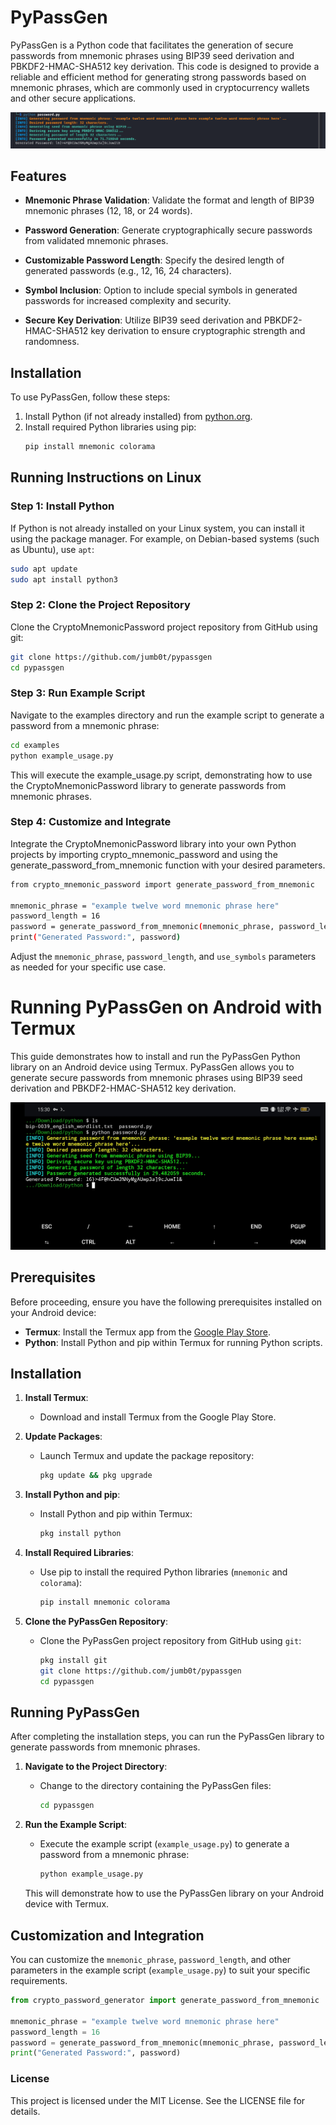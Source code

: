 # PyPassGen

PyPassGen is a Python code that facilitates the generation of secure passwords from mnemonic phrases using BIP39 seed derivation and PBKDF2-HMAC-SHA512 key derivation. This code is designed to provide a reliable and efficient method for generating strong passwords based on mnemonic phrases, which are commonly used in cryptocurrency wallets and other secure applications.

![running on linux](https://github.com/jumb0t/pypassgen/blob/main/screenshot.png)


## Features

- **Mnemonic Phrase Validation**: Validate the format and length of BIP39 mnemonic phrases (12, 18, or 24 words).
  
- **Password Generation**: Generate cryptographically secure passwords from validated mnemonic phrases.
  
- **Customizable Password Length**: Specify the desired length of generated passwords (e.g., 12, 16, 24 characters).

- **Symbol Inclusion**: Option to include special symbols in generated passwords for increased complexity and security.

- **Secure Key Derivation**: Utilize BIP39 seed derivation and PBKDF2-HMAC-SHA512 key derivation to ensure cryptographic strength and randomness.

## Installation

To use PyPassGen, follow these steps:

1. Install Python (if not already installed) from [python.org](https://www.python.org/).
2. Install required Python libraries using pip:
   ```bash
   pip install mnemonic colorama
   ```

## Running Instructions on Linux

### Step 1: Install Python

If Python is not already installed on your Linux system, you can install it using the package manager. For example, on Debian-based systems (such as Ubuntu), use `apt`:
  ```bash
  sudo apt update
  sudo apt install python3
  ```
### Step 2: Clone the Project Repository

Clone the CryptoMnemonicPassword project repository from GitHub using git:
  ```bash
  git clone https://github.com/jumb0t/pypassgen
  cd pypassgen
  ```



### Step 3: Run Example Script

Navigate to the examples directory and run the example script to generate a password from a mnemonic phrase:

  ```bash
  cd examples
  python example_usage.py
  ```

This will execute the example_usage.py script, demonstrating how to use the CryptoMnemonicPassword library to generate passwords from mnemonic phrases.

### Step 4: Customize and Integrate

Integrate the CryptoMnemonicPassword library into your own Python projects by importing crypto_mnemonic_password and using the generate_password_from_mnemonic function with your desired parameters.

  ```bash
from crypto_mnemonic_password import generate_password_from_mnemonic

mnemonic_phrase = "example twelve word mnemonic phrase here"
password_length = 16
password = generate_password_from_mnemonic(mnemonic_phrase, password_length=password_length, use_symbols=True)
print("Generated Password:", password)
```
Adjust the `mnemonic_phrase`, `password_length`, and `use_symbols` parameters as needed for your specific use case.



# Running PyPassGen on Android with Termux

This guide demonstrates how to install and run the PyPassGen Python library on an Android device using Termux. PyPassGen allows you to generate secure passwords from mnemonic phrases using BIP39 seed derivation and PBKDF2-HMAC-SHA512 key derivation.

![running on android](https://github.com/jumb0t/pypassgen/blob/main/screenshot2.jpg)


## Prerequisites

Before proceeding, ensure you have the following prerequisites installed on your Android device:

- **Termux**: Install the Termux app from the [Google Play Store](https://play.google.com/store/apps/details?id=com.termux).
- **Python**: Install Python and pip within Termux for running Python scripts.

## Installation

1. **Install Termux**:
   - Download and install Termux from the Google Play Store.

2. **Update Packages**:
   - Launch Termux and update the package repository:
     ```bash
     pkg update && pkg upgrade
     ```

3. **Install Python and pip**:
   - Install Python and pip within Termux:
     ```bash
     pkg install python
     ```

4. **Install Required Libraries**:
   - Use pip to install the required Python libraries (`mnemonic` and `colorama`):
     ```bash
     pip install mnemonic colorama
     ```

5. **Clone the PyPassGen Repository**:
   - Clone the PyPassGen project repository from GitHub using `git`:
     ```bash
     pkg install git
     git clone https://github.com/jumb0t/pypassgen
     cd pypassgen
     ```

## Running PyPassGen

After completing the installation steps, you can run the PyPassGen library to generate passwords from mnemonic phrases.

1. **Navigate to the Project Directory**:
   - Change to the directory containing the PyPassGen files:
     ```bash
     cd pypassgen
     ```

2. **Run the Example Script**:
   - Execute the example script (`example_usage.py`) to generate a password from a mnemonic phrase:
     ```bash
     python example_usage.py
     ```

   This will demonstrate how to use the PyPassGen library on your Android device with Termux.

## Customization and Integration

You can customize the `mnemonic_phrase`, `password_length`, and other parameters in the example script (`example_usage.py`) to suit your specific requirements.

```python
from crypto_password_generator import generate_password_from_mnemonic

mnemonic_phrase = "example twelve word mnemonic phrase here"
password_length = 16
password = generate_password_from_mnemonic(mnemonic_phrase, password_length=password_length, use_symbols=True)
print("Generated Password:", password)
```



### License

This project is licensed under the MIT License. See the LICENSE file for details.
